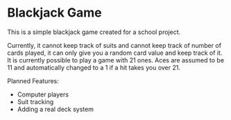 # Blackjack Game
This is a simple blackjack game created for a school project.

Currently, it cannot keep track of suits and cannot keep track of number of cards played, it can only give you a random card value and keep track of it. It is currently possible to play a game with 21 ones. Aces are assumed to be 11 and automatically changed to a 1 if a hit takes you over 21.

Planned Features:
- Computer players
- Suit tracking
- Adding a real deck system